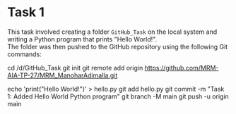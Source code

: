# Task 1

This task involved creating a folder `GitHub_Task` on the local system and writing a Python program that prints "Hello World!".  
The folder was then pushed to the GitHub repository using the following Git commands:

cd /d/GitHub_Task
git init
git remote add origin https://github.com/MRM-AIA-TP-27/MRM_ManoharAdimalla.git

echo 'print("Hello World!")' > hello.py
git add hello.py
git commit -m "Task 1: Added Hello World Python program"
git branch -M main
git push -u origin main
